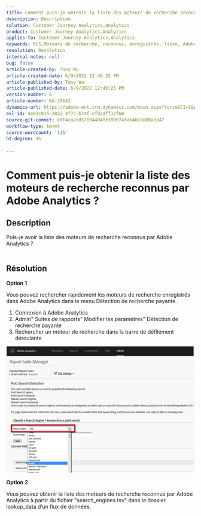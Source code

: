 ```yaml
---
title: Comment puis-je obtenir la liste des moteurs de recherche reconnus par Adobe Analytics ?
description: Description
solution: Customer Journey Analytics,Analytics
product: Customer Journey Analytics,Analytics
applies-to: Customer Journey Analytics,Analytics
keywords: KCS,Moteurs de recherche, reconnus, enregistrés, liste, Adobe Analytics
resolution: Resolution
internal-notes: null
bug: false
article-created-by: Tony Wu
article-created-date: 6/9/2022 12:48:25 PM
article-published-by: Tony Wu
article-published-date: 6/9/2022 12:49:25 PM
version-number: 6
article-number: KA-19642
dynamics-url: https://adobe-ent.crm.dynamics.com/main.aspx?forceUCI=1&pagetype=entityrecord&etn=knowledgearticle&id=6c2d5c72-f2e7-ec11-bb3c-000d3a3b1c99
exl-id: 4e03c015-2832-4f7c-b74f-efd2dff12f60
source-git-commit: e8f4ca2dd578944d4fe399074fab461de88ad247
workflow-type: tm+mt
source-wordcount: '115'
ht-degree: 4%

---
```


# Comment puis-je obtenir la liste des moteurs de recherche reconnus par Adobe Analytics ?

## Description

Puis-je avoir la liste des moteurs de recherche reconnus par Adobe Analytics ?
<br> 

## Résolution


<b>Option 1</b>

Vous pouvez rechercher rapidement les moteurs de recherche enregistrés dans Adobe Analytics dans le menu Détection de recherche payante .

1. Connexion à Adobe Analytics
2. Admin&quot; Suites de rapports&quot; Modifier les paramètres&quot; Détection de recherche payante
3. Rechercher un moteur de recherche dans la barre de défilement déroulante


![](assets/d35acf7a-a0e7-ec11-bb3c-000d3a3bd25c.png)

<b>Option 2</b>

Vous pouvez obtenir la liste des moteurs de recherche reconnus par Adobe Analytics à partir du fichier &quot;search_engines.tsv&quot; dans le dossier lookup_data d’un flux de données.

